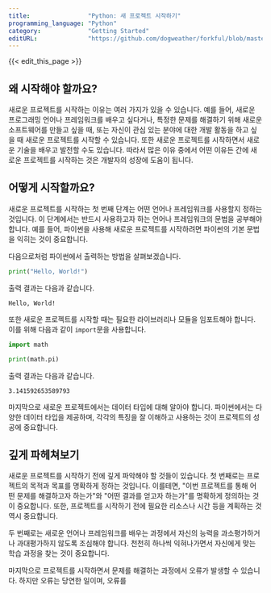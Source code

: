 ```yaml
---
title:                "Python: 새 프로젝트 시작하기"
programming_language: "Python"
category:             "Getting Started"
editURL:              "https://github.com/dogweather/forkful/blob/master/content/ko/python/starting-a-new-project.md"
---
```


{{< edit_this_page >}}

## 왜 시작해야 할까요?

새로운 프로젝트를 시작하는 이유는 여러 가지가 있을 수 있습니다. 예를 들어, 새로운 프로그래밍 언어나 프레임워크를 배우고 싶다거나, 특정한 문제를 해결하기 위해 새로운 소프트웨어를 만들고 싶을 때, 또는 자신이 관심 있는 분야에 대한 개발 활동을 하고 싶을 때 새로운 프로젝트를 시작할 수 있습니다. 또한 새로운 프로젝트를 시작하면서 새로운 기술을 배우고 발전할 수도 있습니다. 따라서 많은 이유 중에서 어떤 이유든 간에 새로운 프로젝트를 시작하는 것은 개발자의 성장에 도움이 됩니다.

## 어떻게 시작할까요?

새로운 프로젝트를 시작하는 첫 번째 단계는 어떤 언어나 프레임워크를 사용할지 정하는 것입니다. 이 단계에서는 반드시 사용하고자 하는 언어나 프레임워크의 문법을 공부해야 합니다. 예를 들어, 파이썬을 사용해 새로운 프로젝트를 시작하려면 파이썬의 기본 문법을 익히는 것이 중요합니다.

다음으로처럼 파이썬에서 출력하는 방법을 살펴보겠습니다.

```python
print("Hello, World!")
```
출력 결과는 다음과 같습니다.
```
Hello, World!
```

또한 새로운 프로젝트를 시작할 때는 필요한 라이브러리나 모듈을 임포트해야 합니다. 이를 위해 다음과 같이 `import`문을 사용합니다.

```python
import math

print(math.pi)
```

출력 결과는 다음과 같습니다.
```
3.141592653589793
```

마지막으로 새로운 프로젝트에서는 데이터 타입에 대해 알아야 합니다. 파이썬에서는 다양한 데이터 타입을 제공하며, 각각의 특징을 잘 이해하고 사용하는 것이 프로젝트의 성공에 중요합니다.

## 깊게 파헤쳐보기

새로운 프로젝트를 시작하기 전에 깊게 파악해야 할 것들이 있습니다. 첫 번째로는 프로젝트의 목적과 목표를 명확하게 정하는 것입니다. 이를테면, "이번 프로젝트를 통해 어떤 문제를 해결하고자 하는가"와 "어떤 결과를 얻고자 하는가"를 명확하게 정의하는 것이 중요합니다. 또한, 프로젝트를 시작하기 전에 필요한 리소스나 시간 등을 계획하는 것 역시 중요합니다.

두 번째로는 새로운 언어나 프레임워크를 배우는 과정에서 자신의 능력을 과소평가하거나 과대평가하지 않도록 조심해야 합니다. 천천히 하나씩 익혀나가면서 자신에게 맞는 학습 과정을 찾는 것이 중요합니다.

마지막으로 프로젝트를 시작하면서 문제를 해결하는 과정에서 오류가 발생할 수 있습니다. 하지만 오류는 당연한 일이며, 오류를